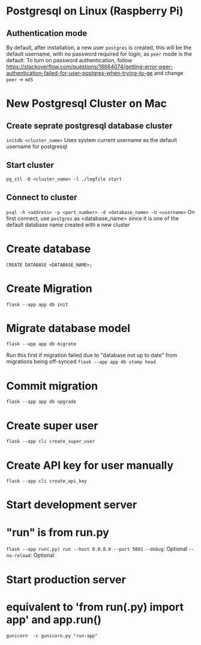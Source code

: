 # Postgresql on Linux (Raspberry Pi)
## Authentication mode
By default, after installation, a new user `postgres` is created, this will be the default username, with no password required for login, as `peer` mode is the default.
To turn on password authentication, follow https://stackoverflow.com/questions/18664074/getting-error-peer-authentication-failed-for-user-postgres-when-trying-to-ge and change `peer` -> `md5`

# New Postgresql Cluster on Mac
## Create seprate postgresql database cluster
`initdb <cluster_name>`
Uses system current username as the default username for postgresql

## Start cluster
`pg_ctl -D <cluster_name> -l ./logfile start`

## Connect to cluster
`psql -h <address> -p <port_number> -d <database_name> -U <username>`
On first connect, use `postgres` as <database_name> since it is one of the default database name created with a new cluster

# Create database
`CREATE DATABASE <DATABASE_NAME>;`

# Create Migration
`flask --app app db init`

# Migrate database model
`flask --app app db migrate`

Run this first if migration failed due to "database not up to date" from migrations being off-synced
`flask --app app db stamp head`

# Commit migration
`flask --app app db upgrade`

# Create super user
`flask --app cli create_super_user`

# Create API key for user manually
`flask --app cli create_api_key`

# Start development server
# "run" is from run.py
`flask --app run(.py) run --host 0.0.0.0 --port 5001`
`--debug`: Optional
`--no-reload`: Optional

# Start production server
# equivalent to 'from run(.py) import app' and app.run()
`gunicorn  -c gunicorn.py "run:app"`
